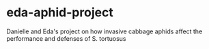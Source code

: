 # eda-aphid-project
Danielle and Eda's project on how invasive cabbage aphids affect the performance and defenses of S. tortuosus
